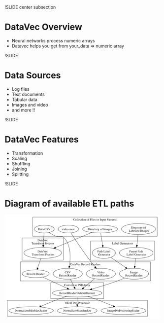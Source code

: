 !SLIDE center subsection

# DataVec Overview

* Neural networks process numeric arrays
* Datavec helps you get from your_data => numeric array

!SLIDE

# Data Sources

* Log files
* Text documents
* Tabular data
* Images and video
* and more !!


!SLIDE

# DataVec Features

* Transformation
* Scaling
* Shuffling
* Joining
* Splitting

!SLIDE

# Diagram of available ETL paths

![alt text](../resources/ETL.png)


